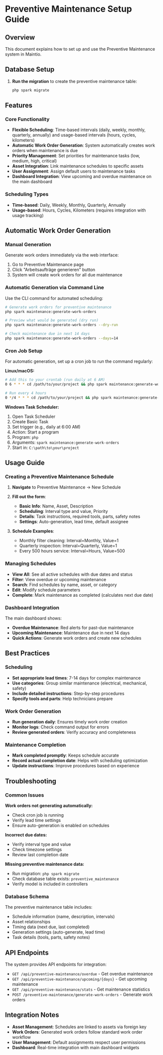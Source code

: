 # Preventive Maintenance Setup Guide

## Overview
This document explains how to set up and use the Preventive Maintenance system in Maintio.

## Database Setup

1. **Run the migration** to create the preventive maintenance table:
   ```bash
   php spark migrate
   ```

## Features

### Core Functionality
- **Flexible Scheduling**: Time-based intervals (daily, weekly, monthly, quarterly, annually) and usage-based intervals (hours, cycles, kilometers)
- **Automatic Work Order Generation**: System automatically creates work orders when maintenance is due
- **Priority Management**: Set priorities for maintenance tasks (low, medium, high, critical)
- **Asset Integration**: Link maintenance schedules to specific assets
- **User Assignment**: Assign default users to maintenance tasks
- **Dashboard Integration**: View upcoming and overdue maintenance on the main dashboard

### Scheduling Types
- **Time-based**: Daily, Weekly, Monthly, Quarterly, Annually
- **Usage-based**: Hours, Cycles, Kilometers (requires integration with usage tracking)

## Automatic Work Order Generation

### Manual Generation
Generate work orders immediately via the web interface:
1. Go to Preventive Maintenance page
2. Click "Arbeitsaufträge generieren" button
3. System will create work orders for all due maintenance

### Automatic Generation via Command Line
Use the CLI command for automated scheduling:

```bash
# Generate work orders for preventive maintenance
php spark maintenance:generate-work-orders

# Preview what would be generated (dry run)
php spark maintenance:generate-work-orders --dry-run

# Check maintenance due in next 14 days
php spark maintenance:generate-work-orders --days=14
```

### Cron Job Setup
For automatic generation, set up a cron job to run the command regularly:

**Linux/macOS:**
```bash
# Add this to your crontab (run daily at 6 AM)
0 6 * * * cd /path/to/your/project && php spark maintenance:generate-work-orders

# Run every 4 hours
0 */4 * * * cd /path/to/your/project && php spark maintenance:generate-work-orders
```

**Windows Task Scheduler:**
1. Open Task Scheduler
2. Create Basic Task
3. Set trigger (e.g., daily at 6:00 AM)
4. Action: Start a program
5. Program: `php`
6. Arguments: `spark maintenance:generate-work-orders`
7. Start in: `C:\path\to\your\project`

## Usage Guide

### Creating a Preventive Maintenance Schedule

1. **Navigate** to Preventive Maintenance → New Schedule
2. **Fill out the form**:
   - **Basic Info**: Name, Asset, Description
   - **Scheduling**: Interval type and value, Priority
   - **Details**: Task instructions, required tools, parts, safety notes
   - **Settings**: Auto-generation, lead time, default assignee

3. **Schedule Examples**:
   - Monthly filter cleaning: Interval=Monthly, Value=1
   - Quarterly inspection: Interval=Quarterly, Value=1  
   - Every 500 hours service: Interval=Hours, Value=500

### Managing Schedules

- **View All**: See all active schedules with due dates and status
- **Filter**: View overdue or upcoming maintenance
- **Search**: Find schedules by name, asset, or category
- **Edit**: Modify schedule parameters
- **Complete**: Mark maintenance as completed (calculates next due date)

### Dashboard Integration

The main dashboard shows:
- **Overdue Maintenance**: Red alerts for past-due maintenance
- **Upcoming Maintenance**: Maintenance due in next 14 days
- **Quick Actions**: Generate work orders and create new schedules

## Best Practices

### Scheduling
- **Set appropriate lead times**: 7-14 days for complex maintenance
- **Use categories**: Group similar maintenance (electrical, mechanical, safety)
- **Include detailed instructions**: Step-by-step procedures
- **Specify tools and parts**: Help technicians prepare

### Work Order Generation
- **Run generation daily**: Ensures timely work order creation
- **Monitor logs**: Check command output for errors
- **Review generated orders**: Verify accuracy and completeness

### Maintenance Completion
- **Mark completed promptly**: Keeps schedule accurate
- **Record actual completion date**: Helps with scheduling optimization
- **Update instructions**: Improve procedures based on experience

## Troubleshooting

### Common Issues

**Work orders not generating automatically:**
- Check cron job is running
- Verify lead time settings
- Ensure auto-generation is enabled on schedules

**Incorrect due dates:**
- Verify interval type and value
- Check timezone settings
- Review last completion date

**Missing preventive maintenance data:**
- Run migration: `php spark migrate`
- Check database table exists: `preventive_maintenance`
- Verify model is included in controllers

### Database Schema
The preventive maintenance table includes:
- Schedule information (name, description, intervals)
- Asset relationships
- Timing data (next due, last completed)
- Generation settings (auto-generate, lead time)
- Task details (tools, parts, safety notes)

## API Endpoints

The system provides API endpoints for integration:
- `GET /api/preventive-maintenance/overdue` - Get overdue maintenance
- `GET /api/preventive-maintenance/upcoming/{days}` - Get upcoming maintenance
- `GET /api/preventive-maintenance/stats` - Get maintenance statistics
- `POST /preventive-maintenance/generate-work-orders` - Generate work orders

## Integration Notes

- **Asset Management**: Schedules are linked to assets via foreign key
- **Work Orders**: Generated work orders follow standard work order workflow
- **User Management**: Default assignments respect user permissions
- **Dashboard**: Real-time integration with main dashboard widgets